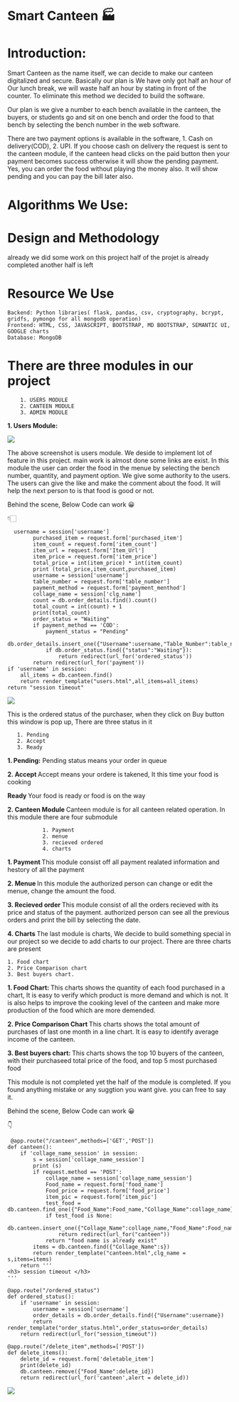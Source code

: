 # Smart Canteen 🏭

# Introduction:

Smart Canteen as the name itself, we can decide to make our canteen digitalized and secure. Basically our plan is We have only got half an hour of Our lunch break, we will waste half an hour by stating in front of the counter. To eliminate this method we decided to build the software.

Our plan is we give a number to each bench available in the canteen, the buyers, or students go and sit on one bench and order the food to that bench by selecting the bench number in the web software.

There are two payment options is available in the software, 1. Cash on delivery(COD), 2. UPI. If you choose cash on delivery the request is sent to the canteen module, if the canteen head clicks on the paid button then your payment becomes success otherwise it will show the pending payment. Yes, you can order the food without playing the money also. It will show pending and you can pay the bill later also.

# Algorithms We Use:



# Design and Methodology

already we did some work on this project half of the projet is already completed another half is left

# Resource We Use
    Backend: Python libraries( flask, pandas, csv, cryptography, bcrypt, gridfs, pymongo for all mongodb operation)
    Frontend: HTML, CSS, JAVASCRIPT, BOOTSTRAP, MD BOOTSTRAP, SEMANTIC UI, GOOGLE charts
    Database: MongoDB
 
 # <b> There are three modules in our project </b>
        1. USERS MODULE
        2. CANTEEN MODULE
        3. ADMIN MODULE
   
    
  <b> 1. Users Module: </b>
  
  ![](images/users.png)
  
  The above screenshot is users module. We deside to implement lot of feature in this project. main work is almost done some links are exist.
  In this module the user can order the food in the menue by selecting the bench number, quantity, and payment option. We give some authority to the users. The users can give the like and make the comment about the food. It will help the next person to is that food is good or not.
  
Behind the scene, Below Code can work 😀

👇🏻

      username = session['username']    
            purchased_item = request.form['purchased_item']
            item_count = request.form['item_count']
            item_url = request.form['Item_Url']
            item_price = request.form['item_price']
            total_price = int(item_price) * int(item_count)
            print (total_price,item_count,purchased_item)
            username = session['username']
            table_number = request.form['table_number']
            payment_method = request.form['payment_menthod']
            collage_name = session['clg_name']
            count = db.order_details.find().count()
            total_count = int(count) + 1
            print(total_count)
            order_status = "Waiting"
            if payment_method == 'COD':
                payment_status = "Pending"
                db.order_details.insert_one({"Username":username,"Table_Number":table_number,"Item_Url":item_url,"Order_Number":total_count,"Payment_Method":payment_method,"Purchased_Item":purchased_item,"Date":datetime.datetime.now(),"item_count":item_count,"Name_Of_Purchaser":username,"Collage_Name":collage_name,"Total_Price":total_price,"Payment_Status":payment_status,"Order_Status":order_status})
                if db.order_status.find({"status":"Waiting"}):
                    return redirect(url_for('ordered_status'))
            return redirect(url_for('payment'))
    if 'username' in session:
        all_items = db.canteen.find()
        return render_template("users.html",all_items=all_items)
    return "session timeout"
    
![](images/ordered-status.png)

This is the ordered status of the purchaser, when they click on Buy button this window is pop up, There are three status in it
                
       1. Pending
       2. Accept
       3. Ready
 
 <b>1. Pending:</b>
 Pending status means your order in queue 
 
 <b> 2. Accept </b>
    Accept means your ordere is takened, It this time your food is cooking
  
  <b> Ready </b>
  Your food is ready or food is on the way

<b> 2. Canteen Module </b>
Canteen module is for all canteen related operation. In this module there are four submodule 
                                
               1. Payment 
               2. menue 
               3. recieved ordered 
               4. charts

<b> 1. Payment </b>
        This module consist off all payment realated information and hestory of all the payment
 
 <b> 2. Menue </b>
          In this module the authorized person can change or edit the menue, change the amount the food.
          
  <b> 3. Recieved order </b> 
            This module consist of all the orders recieved with its price and status of the payment. authorized person can see all the previous orders and print the bill by selecting the date.
            
  <b> 4. Charts </b> 
    The last module is charts, We decide to build something special in our project so we decide to add charts to our project. There are three charts are present 
    
    1. Food chart 
    2. Price Comparison chart 
    3. Best buyers chart.
    
  <b> 1. Food Chart: </b>
    This charts shows the quantity of each food purchased in a chart, It is easy to verify which product is more demand and which is not. It is also helps to improve the cooking level of the canteen and make more production of the food which are more demended.
    
   <b> 2. Price Comparison Chart </b>
        This charts shows the total amount of purchases of last one month in a line chart. It is easy to identify average income of the canteen. 
        
   <b> 3. Best buyers chart: </b>
   This charts shows the top 10 buyers of the canteen, with their purchaseed total price of the food, and top 5 most purchased food
   
   This module is not completed yet the half of the module is completed. If you found anything mistake or any suggtion you want give. you can free to say it.
   
Behind the scene, Below Code can work 😀

👇          

     @app.route("/canteen",methods=['GET','POST'])
    def canteen():
        if 'collage_name_session' in session:
            s = session['collage_name_session']
            print (s)
            if request.method == 'POST':
                collage_name = session['collage_name_session'] 
                Food_name = request.form['food_name']
                Food_price = request.form['food_price']
                item_pic = request.form['item_pic']
                test_food = db.canteen.find_one({"Food_Name":Food_name,"Collage_Name":collage_name})
                if test_food is None:
                    db.canteen.insert_one({"Collage_Name":collage_name,"Food_Name":Food_name,"Food_Price":Food_price,"Item_Pic":item_pic})
                    return redirect(url_for("canteen"))
                return "food name is already exist"
            items = db.canteen.find({"Collage_Name":s})
            return render_template("canteen.html",clg_name = s,items=items)
        return '''
    <h3> session timeout </h3>
    '''
    
    @app.route("/ordered_status")
    def ordered_status():
        if 'username' in session:
            username = session['username']
            order_details = db.order_details.find({"Username":username})
            return render_template("order_status.html",order_status=order_details)
        return redirect(url_for("session_timeout"))
        
    @app.route("/delete_item",methods=['POST'])
    def delete_items():
        delete_id = request.form['deletable_item']
        print(delete_id)
        db.canteen.remove({"Food_Name":delete_id})
        return redirect(url_for('canteen',alert = delete_id))

    
        
  ![](images/Canteen-section.png)
